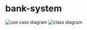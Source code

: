# bank-system
![use case diagram](https://github.com/ttrtahir/class4-python-module-project/blob/main/Use%20case%20diagram.png?raw=true) 
![class diagram](https://github.com/ttrtahir/class4-python-module-project/blob/main/class%20diagram.jpg?raw=true)
